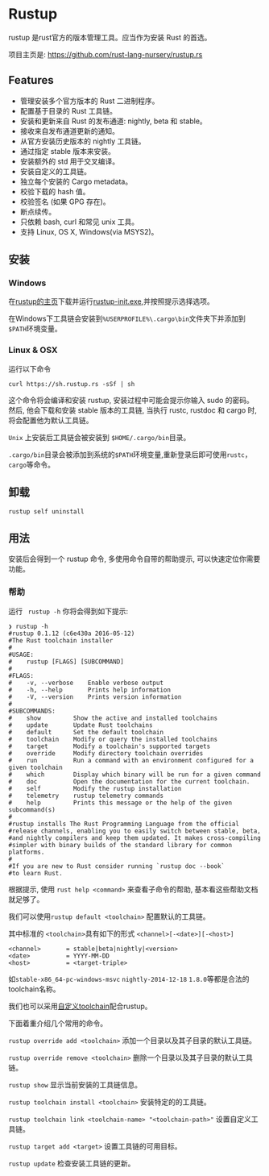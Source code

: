 # Rustup

rustup 是rust官方的版本管理工具。应当作为安装 Rust 的首选。

项目主页是: <https://github.com/rust-lang-nursery/rustup.rs>

## Features

* 管理安装多个官方版本的 Rust 二进制程序。
* 配置基于目录的 Rust 工具链。
* 安装和更新来自 Rust 的发布通道: nightly, beta 和 stable。
* 接收来自发布通道更新的通知。
* 从官方安装历史版本的 nightly 工具链。
* 通过指定 stable 版本来安装。
* 安装额外的 std 用于交叉编译。
* 安装自定义的工具链。
* 独立每个安装的 Cargo metadata。
* 校验下载的 hash 值。
* 校验签名 (如果 GPG 存在)。
* 断点续传。
* 只依赖 bash, curl 和常见 unix 工具。
* 支持 Linux, OS X, Windows(via MSYS2)。

## 安装

### Windows

在[rustup的主页](http://www.rustup.rs)下载并运行[rustup-init.exe](https://win.rustup.rs/),并按照提示选择选项。

在Windows下工具链会安装到`%USERPROFILE%\.cargo\bin`文件夹下并添加到`$PATH`环境变量。

### Linux & OSX

运行以下命令

```
curl https://sh.rustup.rs -sSf | sh
```

这个命令将会编译和安装 rustup, 安装过程中可能会提示你输入 sudo 的密码。 然后, 他会下载和安装 stable 版本的工具链, 当执行 rustc, rustdoc 和 cargo 时, 将会配置他为默认工具链。

`Unix` 上安装后工具链会被安装到 `$HOME/.cargo/bin`目录。

`.cargo/bin`目录会被添加到系统的`$PATH`环境变量,重新登录后即可使用`rustc`，`cargo`等命令。

## 卸载

```
rustup self uninstall
```

## 用法

安装后会得到一个 rustup 命令, 多使用命令自带的帮助提示, 可以快速定位你需要功能。

### 帮助

运行 ` rustup -h` 你将会得到如下提示:

```
❯ rustup -h
#rustup 0.1.12 (c6e430a 2016-05-12)
#The Rust toolchain installer
#
#USAGE:
#    rustup [FLAGS] [SUBCOMMAND]
#
#FLAGS:
#    -v, --verbose    Enable verbose output
#    -h, --help       Prints help information
#    -V, --version    Prints version information
#
#SUBCOMMANDS:
#    show         Show the active and installed toolchains
#    update       Update Rust toolchains
#    default      Set the default toolchain
#    toolchain    Modify or query the installed toolchains
#    target       Modify a toolchain's supported targets
#    override     Modify directory toolchain overrides
#    run          Run a command with an environment configured for a given toolchain
#    which        Display which binary will be run for a given command
#    doc          Open the documentation for the current toolchain.
#    self         Modify the rustup installation
#    telemetry    rustup telemetry commands
#    help         Prints this message or the help of the given subcommand(s)
#
#rustup installs The Rust Programming Language from the official
#release channels, enabling you to easily switch between stable, beta,
#and nightly compilers and keep them updated. It makes cross-compiling
#simpler with binary builds of the standard library for common platforms.
#
#If you are new to Rust consider running `rustup doc --book`
#to learn Rust.

```

根据提示, 使用 `rust help <command>` 来查看子命令的帮助, 基本看这些帮助文档就足够了。

我们可以使用`rustup default <toolchain>` 配置默认的工具链。

其中标准的 `<toolchain>`具有如下的形式
`<channel>[-<date>][-<host>]`

```
<channel>       = stable|beta|nightly|<version>
<date>          = YYYY-MM-DD
<host>          = <target-triple>
```

如`stable-x86_64-pc-windows-msvc` `nightly-2014-12-18` `1.8.0`等都是合法的toolchain名称。

我们也可以采用[自定义toolchain](https://github.com/rust-lang-nursery/rustup.rs#working-with-custom-toolchains)配合rustup。

下面着重介绍几个常用的命令。

`rustup override add <toolchain>` 添加一个目录以及其子目录的默认工具链。

`rustup override remove <toolchain>` 删除一个目录以及其子目录的默认工具链。

`rustup show` 显示当前安装的工具链信息。

`rustup toolchain install <toolchain>` 安装特定的的工具链。

`rustup toolchain link <toolchain-name> "<toolchain-path>"` 设置自定义工具链。

`rustup target add <target>` 设置工具链的可用目标。

`rustup update` 检查安装工具链的更新。
